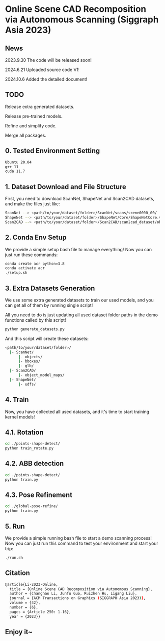 # Online Scene CAD Recomposition via Autonomous Scanning (Siggraph Asia 2023)

## News

2023.9.30 The code will be released soon!

2024.6.21 Uploaded source code V1!

2024.10.6 Added the detailed document!

## TODO

Release extra generated datasets.

Release pre-trained models.

Refine and simplify code.

Merge all packages.

## 0. Tested Environment Setting

```bash
Ubuntu 20.04
g++ 11
cuda 11.7
```

## 1. Dataset Download and File Structure

First, you need to download ScanNet, ShapeNet and Scan2CAD datasets, and make the files just like:

```bash
ScanNet --> <path/to/your/dataset/folder>/ScanNet/scans/scene0000_00/
ShapeNet --> <path/to/your/dataset/folder>/ShapeNet/Core/ShapeNetCore.v2/
Scan2CAD --> <path/to/your/dataset/folder>/Scan2CAD/scan2cad_dataset/object_position_dataset/
```

## 2. Conda Env Setup

We provide a simple setup bash file to manage everything! Now you can just run these commands:

```bash
conda create acr python=3.8
conda activate acr
./setup.sh
```

## 3. Extra Datasets Generation

We use some extra generated datasets to train our used models, and you can get all of them by running single script!

All you need to do is just updating all used dataset folder paths in the demo functions called by this script!

```bash
python generate_datasets.py
```

And this script will create these datasets:

```bash
<path/to/your/dataset/folder>/
  |- ScanNet/
      |- objects/
      |- bboxes/
      |- glb/
  |- Scan2CAD/
      |- object_model_maps/
  |- ShapeNet/
      |- udfs/
```

## 4. Train

Now, you have collected all used datasets, and it's time to start training kernel models!

## 4.1. Rotation

```bash
cd ./points-shape-detect/
python train_rotate.py
```

## 4.2. ABB detection

```bash
cd ./points-shape-detect/
python train.py
```

## 4.3. Pose Refinement

```bash
cd ./global-pose-refine/
python train.py
```

## 5. Run

We provide a simple running bash file to start a demo scanning process! Now you can just run this command to test your environment and start your trip:

```bash
./run.sh
```

## Citation

```bash
@article{Li-2023-Online,
  title = {Online Scene CAD Recomposition via Autonomous Scanning},
  author = {Changhao Li, Junfu Guo, Ruizhen Hu, Ligang Liu},
  journal = {ACM Transactions on Graphics (SIGGRAPH Asia 2023)},
  volume = {42},
  number = {6},
  pages = {Article 250: 1-16},
  year = {2023}}
```

## Enjoy it~
